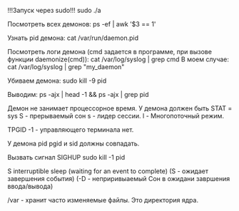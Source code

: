 !!!Запуск через sudo!!!
sudo ./a

Посмотреть всех демонов:
ps -ef | awk '$3 == 1'

Узнать pid демона:
cat /var/run/daemon.pid

Посмотреть логи демона (cmd задается в программе, при вызове функции daemonize(cmd)):
cat /var/log/syslog | grep cmd 
В моем случае:
cat /var/log/syslog | grep "my_daemon"

Убиваем демона:
sudo kill -9 pid

Выводим:
ps -ajx | head -1 && ps -ajx | grep pid

Демон не занимает процессорное время.
У демона должен быть STAT = sys
S - прерываемый сон 
s - лидер сессии.
l - Многопоточный режим.

TPGID -1 - управляющего терминала нет.

У демона pid pgid и sid должны совпадать.

Вызвать сигнал SIGHUP
sudo kill -1 pid

S    interruptible sleep (waiting for an event to complete)
(S - ожидает завершения события)
(-D - неприривыаемый Сон в ожидани завршения ввода/вывода)

/var - хранит часто изменяемые файлы. Это директория ядра.
